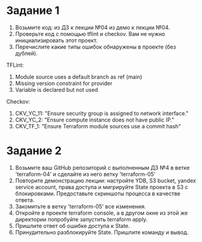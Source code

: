 # Задание 1  
1. Возьмите код:
из ДЗ к лекции №04
из демо к лекции №04.
2. Проверьте код с помощью tflint и checkov. Вам не нужно инициализировать этот проект.
3. Перечислите какие типы ошибок обнаружены в проекте (без дублей).

TFLint:
1. Module source uses a default branch as ref (main)
2. Missing version constraint for provider
3. Variable is declared but not used  

Checkov:
1. CKV_YC_11: "Ensure security group is assigned to network interface."
2. CKV_YC_2: "Ensure compute instance does not have public IP."
3. CKV_TF_1: "Ensure Terraform module sources use a commit hash"

# Задание 2  
1. Возьмите ваш GitHub репозиторий с выполненным ДЗ №4 в ветке 'terraform-04' и сделайте из него ветку 'terraform-05'
2. Повторите демонстрацию лекции: настройте YDB, S3 bucket, yandex service account, права доступа и мигрируйте State проекта в S3 с блокировками. Предоставьте скриншоты процесса в качестве ответа.
3. Закомитьте в ветку 'terraform-05' все изменения.
4. Откройте в проекте terraform console, а в другом окне из этой же директории попробуйте запустить terraform apply.
5. Пришлите ответ об ошибке доступа к State.
6. Принудительно разблокируйте State. Пришлите команду и вывод.